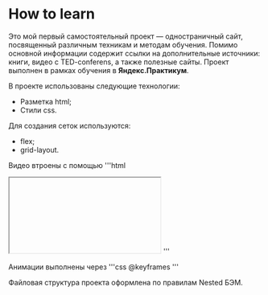 # How to learn

Это мой первый самостоятельный проект — одностраничный сайт, посвященный различным техникам и методам обучения. Помимо основной информации содержит ссылки на дополнительные источники: книги, видео с TED-conferens, а также полезные сайты.
Проект выполнен в рамках обучения в **Яндекс.Практикум**.

В проекте использованы следующие технологии:
* Разметка html;
* Стили css.

Для создания сеток используются:
* flex;
* grid-layout.

Видео втроены с помощью
'''html 
<iframe></iframe> 
''' 

 Анимации выполнены через
 '''css 
 @keyframes 
 ''' 

 Файловая структура проекта оформлена по правилам Nested БЭМ.
